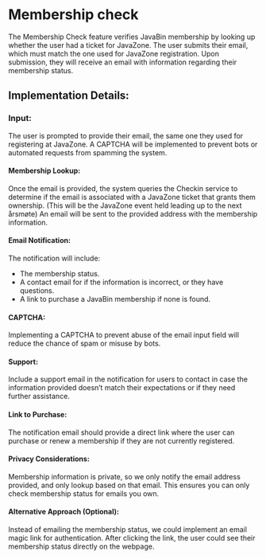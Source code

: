 # Membership check

The Membership Check feature verifies JavaBin membership by looking up whether the user had a ticket for JavaZone.
The user submits their email, which must match the one used for JavaZone registration. Upon submission, they will
receive an email with information regarding their membership status.

## Implementation Details:

### Input:

The user is prompted to provide their email, the same one they used for registering at JavaZone.
A CAPTCHA will be implemented to prevent bots or automated requests from spamming the system.

#### Membership Lookup:

Once the email is provided, the system queries the Checkin service to determine if the email is associated with a
JavaZone ticket that grants them ownership. (This will be the JavaZone event held leading up to the next årsmøte)
An email will be sent to the provided address with the membership information.

#### Email Notification:

The notification will include:

- The membership status.
- A contact email for if the information is incorrect, or they have questions.
- A link to purchase a JavaBin membership if none is found.

#### CAPTCHA:

Implementing a CAPTCHA to prevent abuse of the email input field will reduce the chance of spam or misuse by bots.

#### Support:

Include a support email in the notification for users to contact in case the information provided doesn’t match their
expectations or if they need further assistance.

#### Link to Purchase:

The notification email should provide a direct link where the user can purchase or renew a membership if they are not
currently registered.

#### Privacy Considerations:

Membership information is private, so we only notify the email address provided, and only lookup based on that email.
This ensures you can only check membership status for emails you own.

#### Alternative Approach (Optional):

Instead of emailing the membership status, we could implement an email magic link for authentication.
After clicking the link, the user could see their membership status directly on the webpage.




